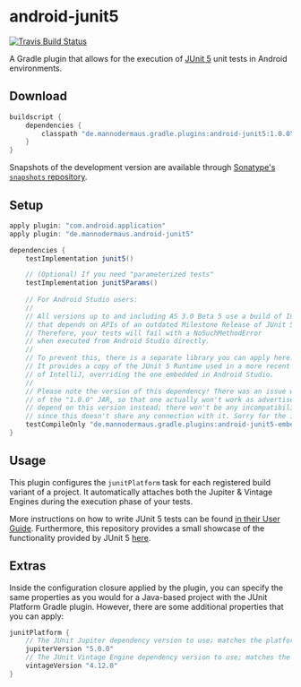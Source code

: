# android-junit5

[![Travis Build Status](https://travis-ci.org/mannodermaus/android-junit5.svg?branch=master)][travisci]

A Gradle plugin that allows for the execution of [JUnit 5][junit5gh] unit tests in Android environments.

## Download

```groovy
buildscript {
    dependencies {
        classpath "de.mannodermaus.gradle.plugins:android-junit5:1.0.0"
    }
}
```

Snapshots of the development version are available through [Sonatype's `snapshots` repository][sonatyperepo].

## Setup

```groovy
apply plugin: "com.android.application"
apply plugin: "de.mannodermaus.android-junit5"

dependencies {
    testImplementation junit5()

    // (Optional) If you need "parameterized tests"
    testImplementation junit5Params()
    
    // For Android Studio users:
    //
    // All versions up to and including AS 3.0 Beta 5 use a build of IntelliJ IDEA
    // that depends on APIs of an outdated Milestone Release of JUnit 5.
    // Therefore, your tests will fail with a NoSuchMethodError
    // when executed from Android Studio directly.
    //
    // To prevent this, there is a separate library you can apply here.
    // It provides a copy of the JUnit 5 Runtime used in a more recent build
    // of IntelliJ, overriding the one embedded in Android Studio.
    //
    // Please note the version of this dependency! There was an issue with the deployment
    // of the "1.0.0" JAR, so that one actually won't work as advertised. Please explicitly
    // depend on this version instead; there won't be any incompatibilities with the main plugin,
    // since this doesn't share any connection with it. Sorry for the inconvenience!
    testCompileOnly "de.mannodermaus.gradle.plugins:android-junit5-embedded-runtime:1.0.0-RC3-rev1"
}
```

## Usage

This plugin configures the `junitPlatform` task for each registered build variant of a project.
It automatically attaches both the Jupiter & Vintage Engines during the execution phase of your tests.

More instructions on how to write JUnit 5 tests can be found [in their User Guide][junit5ug].
Furthermore, this repository provides a small showcase of the functionality provided by JUnit 5 [here][sampletests].

## Extras

Inside the configuration closure applied by the plugin, you can specify the same properties as you would
for a Java-based project with the JUnit Platform Gradle plugin.
However, there are some additional properties that you can apply:

```groovy
junitPlatform {
    // The JUnit Jupiter dependency version to use; matches the platform's version by default
    jupiterVersion "5.0.0"
    // The JUnit Vintage Engine dependency version to use; matches the platform's version by default
    vintageVersion "4.12.0"
}
```

 [junit5gh]: https://github.com/junit-team/junit5
 [junit5ug]: http://junit.org/junit5/docs/current/user-guide
 [travisci]: https://travis-ci.org/mannodermaus/android-junit5
 [sonatyperepo]: https://oss.sonatype.org/content/repositories/snapshots
 [sampletests]: sample/src/test
